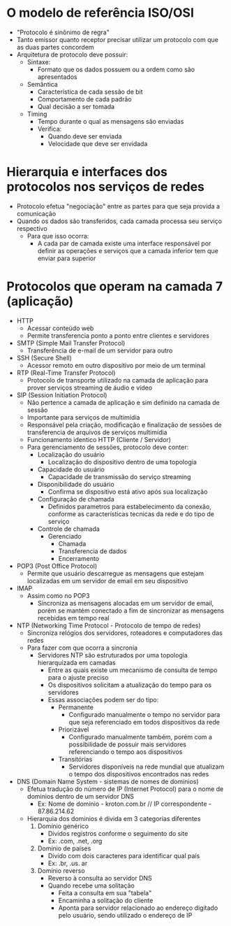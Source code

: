 # O modelo de referência ISO/OSI
- "Protocolo é sinônimo de regra"
- Tanto emissor quanto receptor precisar utilizar um protocolo com que as duas partes concordem
- Arquitetura de protocolo deve possuir:
    - Sintaxe:
        - Formato que os dados possuem ou a ordem como são apresentados
    - Semântica
        - Característica de cada sessão de bit
        - Comportamento de cada padrão
        - Qual decisão a ser tomada
    - Timing
        - Tempo durante o qual as mensagens são enviadas
        - Verifica:
            - Quando deve ser enviada
            - Velocidade que deve ser envidada
    
# Hierarquia e interfaces dos protocolos nos serviços de redes
- Protocolo efetua "negociação" entre as partes para que seja provida a comunicação
- Quando os dados são transferidos, cada camada processa seu serviço respectivo
    - Para que isso ocorra:
        - A cada par de camada existe uma interface responsável por definir as operações e serviços que a camada inferior tem que enviar para superior

# Protocolos que operam na camada 7 (aplicação)
- HTTP
    - Acessar conteúdo web
    - Permite transferencia ponto a ponto entre clientes e servidores
- SMTP (Simple Mail Transfer Protocol)
    - Transferência de e-mail de um servidor para outro
- SSH (Secure Shell)
    - Acessor remoto em outro dispositivo por meio de um terminal
- RTP (Real-Time Transfer Protocol)
    - Protocolo de transporte utilizado na camada de aplicação para prover serviços streaming de áudio e vídeo
- SIP (Session Initiation Protocol)
    - Nâo pertence a camada de aplicação e sim definido na camada de sessão
    - Importante para serviços de multimídia
    - Responsável pela criação, modificação e finalização de sessões de transferencia de arquivos de serviços multimídia
    - Funcionamento identico HTTP (Cliente / Servidor)
    - Para gerenciamento de sessões, protocolo deve conter:
        - Localização do usuário
            - Localização do dispositivo dentro de uma topologia
        - Capacidade do usuário
            - Capacidade de transmissão do serviço streaming
        - Disponibilidade do usuário
            - Confirma se dispositivo está ativo após sua localização
        - Configuração de chamada
            - Definidos parametros para estabelecimento da conexão, conforme as características tecnicas da rede e do tipo de serviço
        - Controle de chamada
            - Gerenciado
                - Chamada
                - Transferencia de dados
                - Encerramento
- POP3 (Post Office Protocol)
    - Permite que usuário descarregue as mensagens que estejam localizadas em um servidor de email em seu dispositivo
- IMAP
    - Assim como no POP3
        - Sincroniza as mensagens alocadas em um servidor de email, porém se mantém conectado a fim de sincronizar as mensagens recebidas em tempo real
- NTP (Networking Time Protocol - Protocolo de tempo de redes)
    - Sincroniza relógios dos servidores, roteadores e computadores das redes
    - Para fazer com que ocorra a sincronia
        - Servidores NTP são estruturados por uma topologia hierarquizada em camadas
            - Entre as quais existe um mecanismo de consulta de tempo para o ajuste preciso
            - Os dispositivos solicitam a atualização do tempo para os servidores
            - Essas associações podem ser do tipo:
                - Permanente
                    - Configurado manualmente o tempo no servidor para que seja referenciado em todos dispositivos da rede
                - Priorizável
                    - Configurado manualmente também, porém com a possibilidade de possuir mais servidores referenciando o tempo aos dispositivos
                - Transitórias
                    - Servidores disponíveis na rede mundial que atualizam o tempo dos dispositivos encontrados nas redes
- DNS (Domain Name System - sistemas de nomes de dominios)
    - Efetua tradução do número de IP (Internet Protocol) para o nome de dominios dentro de um servidor DNS
        - Ex: Nome de domínio - kroton.com.br // IP correspondente - 87.86.214.62
    - Hierarquia dos dominios é divida em 3 categorias diferentes
        1) Domínio genérico
            - Dividos registros conforme o seguimento do site
            - Ex: .com, .net, .org
        2) Domínio de países
            - Divido com dois caracteres para identificar qual país
            - Ex: .br, .us. ar
        3) Domínio reverso
            - Reverso à consulta ao servidor DNS
            - Quando recebe uma solitação
                - Feita a consulta em sua "tabela"
                - Encaminha a solitação do cliente
                - Aponta para servidor relacionado ao endereço digitado pelo usuário, sendo utilizado o endereço de IP